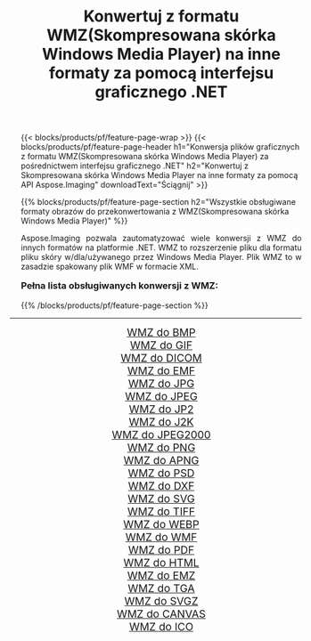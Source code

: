﻿---
title: Konwertuj z formatu WMZ(Skompresowana skórka Windows Media Player) na inne formaty za pomocą interfejsu graficznego .NET 
weight: 3920
url: /pl/net/conversion/from/wmz/ 
lang: pl
langdirlevel: 2
locales: zh-hans,ja,it,ru,de,es,fr,nl,id,lt,pl,pt,vi,tr,ko,zh-hant,ar,hi,th,sv,cs,uk,he
description: Za pomocą Aspose.Imaging możesz łatwo konwertować z WMZ(Skompresowana skórka Windows Media Player) na inne formaty
---

{{< blocks/products/pf/feature-page-wrap >}}
{{< blocks/products/pf/feature-page-header h1="Konwersja plików graficznych z formatu WMZ(Skompresowana skórka Windows Media Player) za pośrednictwem interfejsu graficznego .NET" h2="Konwertuj z Skompresowana skórka Windows Media Player na inne formaty za pomocą API Aspose.Imaging" downloadText="Ściągnij" >}}


{{% blocks/products/pf/feature-page-section  h2="Wszystkie obsługiwane formaty obrazów do przekonwertowania z WMZ(Skompresowana skórka Windows Media Player)" %}}
<p align=justify>Aspose.Imaging pozwala zautomatyzować wiele konwersji z WMZ do innych formatów na platformie .NET. WMZ to rozszerzenie pliku dla formatu pliku skóry w/dla/używanego przez Windows Media Player. Plik WMZ to w zasadzie spakowany plik WMF w formacie XML.</p>
<h3 style="margin-top:16px;">
Pełna lista obsługiwanych konwersji z WMZ:
</h3>
{{% /blocks/products/pf/feature-page-section %}}
<div class="container-fluid productfamilypage bg-gray">
    <div class="convertypes bg-gray agp-content section">
        <div class="container">
		<hr style="margin-left:-20px;"/>
		<div class="row other-converters" style="gap: 10px;font-size: 19px;text-align:center;">
		    <div class='col-md-3 other-converter remove-lp remove-rp'><a href="/imaging/pl/net/conversion/wmz-to-bmp/" style="padding:15px;">WMZ do BMP</a></div><div class='col-md-3 other-converter remove-lp remove-rp'><a href="/imaging/pl/net/conversion/wmz-to-gif/" style="padding:15px;">WMZ do GIF</a></div><div class='col-md-3 other-converter remove-lp remove-rp'><a href="/imaging/pl/net/conversion/wmz-to-dicom/" style="padding:15px;">WMZ do DICOM</a></div><div class='col-md-3 other-converter remove-lp remove-rp'><a href="/imaging/pl/net/conversion/wmz-to-emf/" style="padding:15px;">WMZ do EMF</a></div><div class='col-md-3 other-converter remove-lp remove-rp'><a href="/imaging/pl/net/conversion/wmz-to-jpg/" style="padding:15px;">WMZ do JPG</a></div><div class='col-md-3 other-converter remove-lp remove-rp'><a href="/imaging/pl/net/conversion/wmz-to-jpeg/" style="padding:15px;">WMZ do JPEG</a></div><div class='col-md-3 other-converter remove-lp remove-rp'><a href="/imaging/pl/net/conversion/wmz-to-jp2/" style="padding:15px;">WMZ do JP2</a></div><div class='col-md-3 other-converter remove-lp remove-rp'><a href="/imaging/pl/net/conversion/wmz-to-j2k/" style="padding:15px;">WMZ do J2K</a></div><div class='col-md-3 other-converter remove-lp remove-rp'><a href="/imaging/pl/net/conversion/wmz-to-jpeg2000/" style="padding:15px;">WMZ do JPEG2000</a></div><div class='col-md-3 other-converter remove-lp remove-rp'><a href="/imaging/pl/net/conversion/wmz-to-png/" style="padding:15px;">WMZ do PNG</a></div><div class='col-md-3 other-converter remove-lp remove-rp'><a href="/imaging/pl/net/conversion/wmz-to-apng/" style="padding:15px;">WMZ do APNG</a></div><div class='col-md-3 other-converter remove-lp remove-rp'><a href="/imaging/pl/net/conversion/wmz-to-psd/" style="padding:15px;">WMZ do PSD</a></div><div class='col-md-3 other-converter remove-lp remove-rp'><a href="/imaging/pl/net/conversion/wmz-to-dxf/" style="padding:15px;">WMZ do DXF</a></div><div class='col-md-3 other-converter remove-lp remove-rp'><a href="/imaging/pl/net/conversion/wmz-to-svg/" style="padding:15px;">WMZ do SVG</a></div><div class='col-md-3 other-converter remove-lp remove-rp'><a href="/imaging/pl/net/conversion/wmz-to-tiff/" style="padding:15px;">WMZ do TIFF</a></div><div class='col-md-3 other-converter remove-lp remove-rp'><a href="/imaging/pl/net/conversion/wmz-to-webp/" style="padding:15px;">WMZ do WEBP</a></div><div class='col-md-3 other-converter remove-lp remove-rp'><a href="/imaging/pl/net/conversion/wmz-to-wmf/" style="padding:15px;">WMZ do WMF</a></div><div class='col-md-3 other-converter remove-lp remove-rp'><a href="/imaging/pl/net/conversion/wmz-to-pdf/" style="padding:15px;">WMZ do PDF</a></div><div class='col-md-3 other-converter remove-lp remove-rp'><a href="/imaging/pl/net/conversion/wmz-to-html/" style="padding:15px;">WMZ do HTML</a></div><div class='col-md-3 other-converter remove-lp remove-rp'><a href="/imaging/pl/net/conversion/wmz-to-emz/" style="padding:15px;">WMZ do EMZ</a></div><div class='col-md-3 other-converter remove-lp remove-rp'><a href="/imaging/pl/net/conversion/wmz-to-tga/" style="padding:15px;">WMZ do TGA</a></div><div class='col-md-3 other-converter remove-lp remove-rp'><a href="/imaging/pl/net/conversion/wmz-to-svgz/" style="padding:15px;">WMZ do SVGZ</a></div><div class='col-md-3 other-converter remove-lp remove-rp'><a href="/imaging/pl/net/conversion/wmz-to-canvas/" style="padding:15px;">WMZ do CANVAS</a></div><div class='col-md-3 other-converter remove-lp remove-rp'><a href="/imaging/pl/net/conversion/wmz-to-ico/" style="padding:15px;">WMZ do ICO</a></div>
                </div>
        </div>
    </div>
</div>
<br/>


